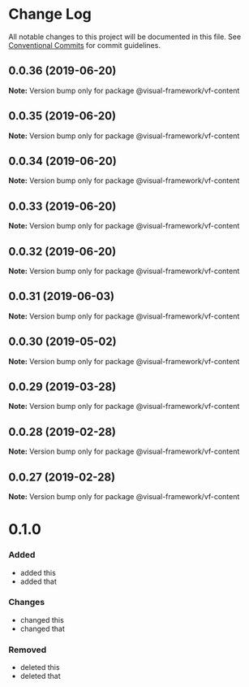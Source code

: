 # Change Log

All notable changes to this project will be documented in this file.
See [Conventional Commits](https://conventionalcommits.org) for commit guidelines.

## 0.0.36 (2019-06-20)

**Note:** Version bump only for package @visual-framework/vf-content





## 0.0.35 (2019-06-20)

**Note:** Version bump only for package @visual-framework/vf-content





## 0.0.34 (2019-06-20)

**Note:** Version bump only for package @visual-framework/vf-content





## 0.0.33 (2019-06-20)

**Note:** Version bump only for package @visual-framework/vf-content





## 0.0.32 (2019-06-20)

**Note:** Version bump only for package @visual-framework/vf-content





## 0.0.31 (2019-06-03)

**Note:** Version bump only for package @visual-framework/vf-content





## 0.0.30 (2019-05-02)

**Note:** Version bump only for package @visual-framework/vf-content





## 0.0.29 (2019-03-28)

**Note:** Version bump only for package @visual-framework/vf-content





## 0.0.28 (2019-02-28)

**Note:** Version bump only for package @visual-framework/vf-content





## 0.0.27 (2019-02-28)

**Note:** Version bump only for package @visual-framework/vf-content





# 0.1.0

### Added
- added this
- added that

### Changes

- changed this
- changed that

### Removed

- deleted this
- deleted that
